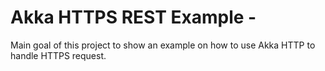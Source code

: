 # Akka HTTPS REST Example -

Main goal of this project to show an example on how to use Akka HTTP to handle HTTPS request.
